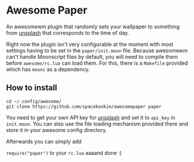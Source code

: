 # Awesome Paper

An awesomewm plugin that randomly sets your wallpaper to something from [unsplash](https://unsplash.com/) that corresponds to the time of day.

Right now the plugin isn't very configurable at the moment with most settings having to be set in the `paper/init.moon` file. Because awesomewm can't handle Moonscript files by default, you will need to compile them before `awesome/rc.lua` can load them. For this, there is a `Makefile` provided which has `moonc` as a dependency.

## How to install

```console
cd ~/.config/awesome/
git clone https://github.com/spacekookie/awesomepaper paper
```

You need to get your own API key for [unsplash](https://unsplash.com/developers) and set it to `api_key` in `init.moon`. You can also use the file loading mechanism provided there and store it in your awesome config directory.

Afterwards you can simply add

`require("paper")` to your `rc.lua` aaaand done :)